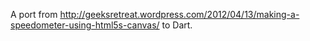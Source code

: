 A port from http://geeksretreat.wordpress.com/2012/04/13/making-a-speedometer-using-html5s-canvas/ to Dart.
